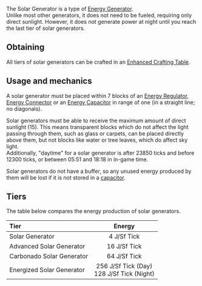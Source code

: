 The Solar Generator is a type of [Energy Generator](https://github.com/Slimefun/Slimefun4/wiki/Electric-Machines).  
Unlike most other generators, it does not need to be fueled, requiring only direct sunlight. However, it does not generate power at night until you reach the last tier of solar generators.

## Obtaining
All tiers of solar generators can be crafted in an [Enhanced Crafting Table](https://github.com/Slimefun/Slimefun4/wiki/Enhanced-Crafting-Table).

## Usage and mechanics
A solar generator must be placed within 7 blocks of an [Energy Regulator](https://github.com/Slimefun/Slimefun4/wiki/Energy-Regulator), [Energy Connector](https://github.com/Slimefun/Slimefun4/wiki/Energy-Connector) or an [Energy Capacitor](https://github.com/Slimefun/Slimefun4/wiki/Energy-Capacitors) in range of one (in a straight line; no diagonals).

Solar generators must be able to receive the maximum amount of direct sunlight (15). This means transparent blocks which do not affect the light passing through them, such as glass or carpets, can be placed directly above them, but not blocks like water or tree leaves, which do affect sky light.  
Additionally, "daytime" for a solar generator is after 23850 ticks and before 12300 ticks, or between 05:51 and 18:18 in in-game time.

Solar generators do not have a buffer, so any unused energy produced by them will be lost if it is not stored in a [capacitor](https://github.com/Slimefun/Slimefun4/wiki/Energy-Capacitors).

## Tiers
The table below compares the energy production of solar generators.

| Tier                      | Energy                                       |
| :------------------------ |       :------------------------------:       |
| Solar Generator           |                 4 J/Sf Tick                  |
| Advanced Solar Generator  |                 16 J/Sf Tick                 |
| Carbonado Solar Generator |                 64 J/Sf Tick                 |
| Energized Solar Generator | 256 J/Sf Tick (Day)<br>128 J/Sf Tick (Night) |
